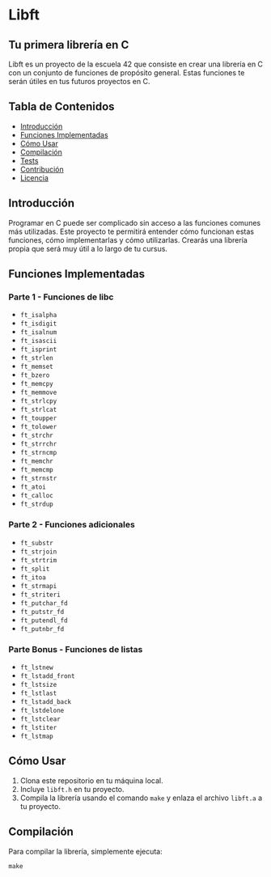 # Libft

## Tu primera librería en C

Libft es un proyecto de la escuela 42 que consiste en crear una librería en C con un conjunto de funciones de propósito general. Estas funciones te serán útiles en tus futuros proyectos en C.

## Tabla de Contenidos
- [Introducción](#introducción)
- [Funciones Implementadas](#funciones-implementadas)
- [Cómo Usar](#cómo-usar)
- [Compilación](#compilación)
- [Tests](#tests)
- [Contribución](#contribución)
- [Licencia](#licencia)

## Introducción

Programar en C puede ser complicado sin acceso a las funciones comunes más utilizadas. Este proyecto te permitirá entender cómo funcionan estas funciones, cómo implementarlas y cómo utilizarlas. Crearás una librería propia que será muy útil a lo largo de tu cursus.

## Funciones Implementadas

### Parte 1 - Funciones de libc

- `ft_isalpha`
- `ft_isdigit`
- `ft_isalnum`
- `ft_isascii`
- `ft_isprint`
- `ft_strlen`
- `ft_memset`
- `ft_bzero`
- `ft_memcpy`
- `ft_memmove`
- `ft_strlcpy`
- `ft_strlcat`
- `ft_toupper`
- `ft_tolower`
- `ft_strchr`
- `ft_strrchr`
- `ft_strncmp`
- `ft_memchr`
- `ft_memcmp`
- `ft_strnstr`
- `ft_atoi`
- `ft_calloc`
- `ft_strdup`

### Parte 2 - Funciones adicionales

- `ft_substr`
- `ft_strjoin`
- `ft_strtrim`
- `ft_split`
- `ft_itoa`
- `ft_strmapi`
- `ft_striteri`
- `ft_putchar_fd`
- `ft_putstr_fd`
- `ft_putendl_fd`
- `ft_putnbr_fd`

### Parte Bonus - Funciones de listas

- `ft_lstnew`
- `ft_lstadd_front`
- `ft_lstsize`
- `ft_lstlast`
- `ft_lstadd_back`
- `ft_lstdelone`
- `ft_lstclear`
- `ft_lstiter`
- `ft_lstmap`

## Cómo Usar

1. Clona este repositorio en tu máquina local.
2. Incluye `libft.h` en tu proyecto.
3. Compila la librería usando el comando `make` y enlaza el archivo `libft.a` a tu proyecto.

## Compilación

Para compilar la librería, simplemente ejecuta:

```
make
```
